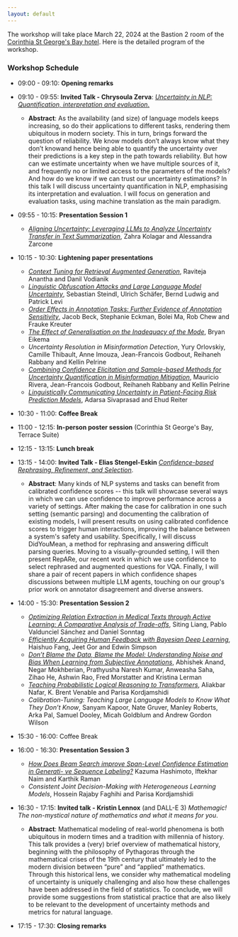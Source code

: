 ```yaml
---
layout: default
---
```

<!-- # Program of the First Workshop on Uncertainty-Aware NLP @EACL 2024 -->
<!-- / [HOME](/) / [CALL FOR PAPERS](/#call-for-papers) / [ACCEPTED PAPERS](/accepted-papers) / [PROGRAM COMMITTEE](https://uncertainlp.github.io/#program-committee) / PROGRAM / [CONTACT](https://uncertainlp.github.io/#contact) / -->

The workshop will take place March 22, 2024 at the Bastion 2 room of the <a href="https://maps.app.goo.gl/Mq8zQciGEe6wnnDZ8">Corinthia St George's Bay hotel</a>. Here is the detailed program of the workshop.

### Workshop Schedule 


- 09:00 - 09:10: **Opening remarks**
- 09:10 - 09:55: **Invited Talk - Chrysoula Zerva**: [*Uncertainty in NLP: Quantification, interpretation and evaluation*.](/slides/UncertaiNLP-Chrysoula-Zerva.pdf)
  - **Abstract**: As the availability (and size) of language models keeps increasing, so do their applications to different tasks, rendering them ubiquitous in modern society. This in turn, brings forward the question of reliability. We know models don’t always know what they don’t knowand hence being able to quantify the uncertainty over their predictions is a key step in the path towards reliability. But how can we estimate uncertainty when we have multiple sources of it, and frequently no or limited access to the parameters of the models? And how do we know if we can trust our uncertainty estimations? In this talk I will discuss uncertainty quantification in NLP, emphasising its interpretation and evaluation. I will focus on generation and evaluation tasks, using machine translation as the main paradigm.
- 09:55 - 10:15: **Presentation Session 1**
  - [*Aligning Uncertainty: Leveraging LLMs to Analyze Uncertainty Transfer in Text Summarization*](/slides/UncertaiNLP-Zahra-Kolagar.pdf), Zahra Kolagar and Alessandra Zarcone
- 10:15 - 10:30: **Lightening paper presentations**
  - [*Context Tuning for Retrieval Augmented Generation*](/slides/UncertaiNLP-Raviteja-Anantha.pdf), Raviteja Anantha and Danil Vodianik
  - [*Linguistic Obfuscation Attacks and Large Language Model Uncertainty*](/slides/UncertaiNLP-Sebastian-Steindl.pdf), Sebastian Steindl, Ulrich Schäfer, Bernd Ludwig and Patrick Levi
  - [*Order Effects in Annotation Tasks: Further Evidence of Annotation Sensitivity*](/slides/UncertaiNLP-Jacob-Beck.pdf), Jacob Beck, Stephanie Eckman, Bolei Ma, Rob Chew and Frauke Kreuter
  - [*The Effect of Generalisation on the Inadequacy of the Mode*](/slides/UncertaiNLP-Bryan-Eikema.pdf), Bryan Eikema
  - *Uncertainty Resolution in Misinformation Detection*, Yury Orlovskiy, Camille Thibault, Anne Imouza, Jean-Francois Godbout, Reihaneh Rabbany and Kellin Pelrine
  - [*Combining Confidence Elicitation and Sample-based Methods for Uncertainty Quantification in Misinformation Mitigation*](/slides/UncertaiNLP-Mauricio-Rivera.pdf), Mauricio Rivera, Jean-Francois Godbout, Reihaneh Rabbany and Kellin Pelrine
  - [*Linguistically Communicating Uncertainty in Patient-Facing Risk Prediction Models*](/slides/UncertaiNLP-Adarsa-Sivaprasad.pdf), Adarsa Sivaprasad and Ehud Reiter

- 10:30 - 11:00: **Coffee Break**
- 11:00 - 12:15: **In-person poster session** (Corinthia St George's Bay, Terrace Suite)
- 12:15 - 13:15: **Lunch break**
- 13:15 - 14:00: **Invited Talk - Elias Stengel-Eskin** [*Confidence-based Rephrasing, Refinement, and Selection*](/slides/UncertaiNLP-Elias-Stengel-Eskin.pdf).
  - **Abstract**: Many kinds of NLP systems and tasks can benefit from calibrated confidence scores -- this talk will showcase several ways in which we can use confidence to improve performance across a variety of settings. After making the case for calibration in one such setting (semantic parsing) and documenting the calibration of existing models, I will present results on using calibrated confidence scores to trigger human interactions, improving the balance between a system's safety and usability. Specifically, I will discuss DidYouMean, a method for rephrasing and answering difficult parsing queries. Moving to a visually-grounded setting, I will then present RepARe, our recent work in which we use confidence to select rephrased and augmented questions for VQA. Finally, I will share a pair of recent papers in which confidence shapes discussions between multiple LLM agents, touching on our group's prior work on annotator disagreement and diverse answers.  
- 14:00 - 15:30: **Presentation Session 2**
  - [*Optimizing Relation Extraction in Medical Texts through Active Learning: A Comparative Analysis of Trade-offs*](/slides/UncertaiNLP-Siting-Liang.pdf), Siting Liang, Pablo Valdunciel Sánchez and Daniel Sonntag
  - [*Efficiently Acquiring Human Feedback with Bayesian Deep Learning*](/slides/UncertaiNLP_Edwin-Simpson.pdf), Haishuo Fang, Jeet Gor and Edwin Simpson
  - [*Don’t Blame the Data, Blame the Model: Understanding Noise and Bias When Learning from Subjective Annotations*](/slides/UncertaiNLP-Abhishek-Anand.pdf), Abhishek Anand, Negar Mokhberian, Prathyusha Naresh Kumar, Anweasha Saha, Zihao He, Ashwin Rao, Fred Morstatter and Kristina Lerman
  - [*Teaching Probabilistic Logical Reasoning to Transformers*](/slides/UncertaiNLP-Aliakbar-Nafar.pdf), Aliakbar Nafar, K. Brent Venable and Parisa Kordjamshidi
  - *Calibration-Tuning: Teaching Large Language Models to Know What They Don’t Know*, Sanyam Kapoor, Nate Gruver, Manley Roberts, Arka Pal, Samuel Dooley, Micah Goldblum and Andrew Gordon Wilson
- 15:30 - 16:00: Coffee Break
- 16:00 - 16:30: **Presentation Session 3**
  - [*How Does Beam Search improve Span-Level Confidence Estimation in Generati- ve Sequence Labeling?*](/slides/UncertaiNLP-Kazuma-Hashimoto.pdf) Kazuma Hashimoto, Iftekhar Naim and Karthik Raman
  - *Consistent Joint Decision-Making with Heterogeneous Learning Models*, Hossein Rajaby Faghihi and Parisa Kordjamshidi
- 16:30 - 17:15: **Invited talk - Kristin Lennox** (and DALL-E 3) *Mathemagic! The non-mystical nature of mathematics and what it means for you*.
  - **Abstract**: Mathematical modeling of real-world phenomena is both ubiquitous in modern times and a tradition with millennia of history. This talk provides a (very) brief overview of mathematical history, beginning with the philosophy of Pythagoras through the mathematical crises of the 19th century that ultimately led to the modern division between “pure” and “applied” mathematics. Through this historical lens, we consider why mathematical modeling of uncertainty is uniquely challenging and also how these challenges have been addressed in the field of statistics. To conclude, we will provide some suggestions from statistical practice that are also likely to be relevant to the development of uncertainty methods and metrics for natural language.
- 17:15 - 17:30: **Closing remarks**

